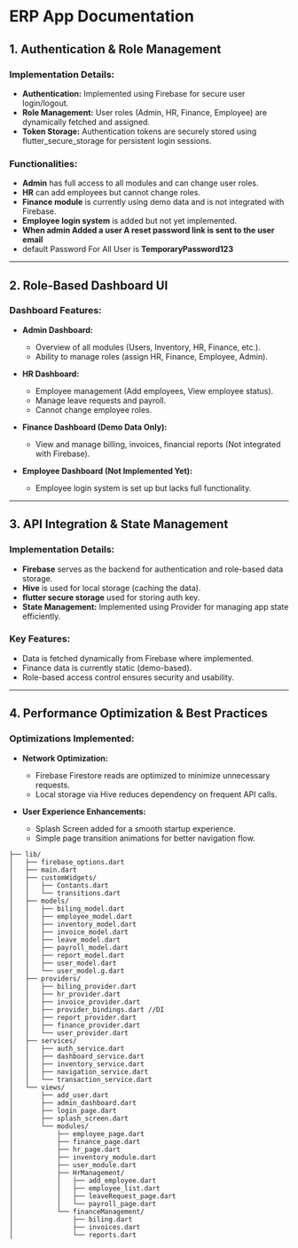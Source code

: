 # ERP App Documentation

## 1. Authentication & Role Management

### Implementation Details:
- **Authentication:** Implemented using Firebase for secure user login/logout.
- **Role Management:** User roles (Admin, HR, Finance, Employee) are dynamically fetched and assigned.
- **Token Storage:** Authentication tokens are securely stored using flutter_secure_storage for persistent login sessions.
  

### Functionalities:
- **Admin** has full access to all modules and can change user roles.
- **HR** can add employees but cannot change roles.
- **Finance module** is currently using demo data and is not integrated with Firebase.
- **Employee login system** is added but not yet implemented.
- **When admin Added a user A reset password link is sent to the user email**
- default Password For All User is **TemporaryPassword123**
---

## 2. Role-Based Dashboard UI

### Dashboard Features:

- **Admin Dashboard:**
  - Overview of all modules (Users, Inventory, HR, Finance, etc.).
  - Ability to manage roles (assign HR, Finance, Employee, Admin).

- **HR Dashboard:**
  - Employee management (Add employees, View employee status).
  - Manage leave requests and payroll.
  - Cannot change employee roles.

- **Finance Dashboard (Demo Data Only):**
  - View and manage billing, invoices, financial reports (Not integrated with Firebase).

- **Employee Dashboard (Not Implemented Yet):**
  - Employee login system is set up but lacks full functionality.

---

## 3. API Integration & State Management

### Implementation Details:
- **Firebase** serves as the backend for authentication and role-based data storage.
- **Hive** is used for local storage (caching the data).
- **flutter secure storage** used for storing auth key.
- **State Management:** Implemented using Provider for managing app state efficiently.

### Key Features:
- Data is fetched dynamically from Firebase where implemented.
- Finance data is currently static (demo-based).
- Role-based access control ensures security and usability.

---

## 4. Performance Optimization & Best Practices

### Optimizations Implemented:

- **Network Optimization:**
  - Firebase Firestore reads are optimized to minimize unnecessary requests.
  - Local storage via Hive reduces dependency on frequent API calls.

- **User Experience Enhancements:**
  - Splash Screen added for a smooth startup experience.
  - Simple page transition animations for better navigation flow.


```
├── lib/
│   ├── firebase_options.dart
│   ├── main.dart
│   ├── customWidgets/
│   │   ├── Contants.dart
│   │   └── transitions.dart
│   ├── models/
│   │   ├── biling_model.dart
│   │   ├── employee_model.dart
│   │   ├── inventory_model.dart
│   │   ├── invoice_model.dart
│   │   ├── leave_model.dart
│   │   ├── payroll_model.dart
│   │   ├── report_model.dart
│   │   ├── user_model.dart
│   │   └── user_model.g.dart
│   ├── providers/
│   │   ├── biling_provider.dart
│   │   ├── hr_provider.dart
│   │   ├── invoice_provider.dart
│   │   ├── provider_bindings.dart //DI
│   │   ├── report_provider.dart
│   │   ├── finance_provider.dart
│   │   └── user_provider.dart
│   ├── services/
│   │   ├── auth_service.dart
│   │   ├── dashboard_service.dart
│   │   ├── inventory_service.dart
│   │   ├── navigation_service.dart
│   │   └── transaction_service.dart
│   └── views/
│       ├── add_user.dart
│       ├── admin_dashboard.dart
│       ├── login_page.dart
│       ├── splash_screen.dart
│       └── modules/
│           ├── employee_page.dart
│           ├── finance_page.dart
│           ├── hr_page.dart
│           ├── inventory_module.dart
│           ├── user_module.dart
│           ├── HrManagement/
│           │   ├── add_employee.dart
│           │   ├── employee_list.dart
│           │   ├── leaveRequest_page.dart
│           │   └── payroll_page.dart
│           └── financeManagement/
│               ├── biling.dart
│               ├── invoices.dart
│               └── reports.dart

```
